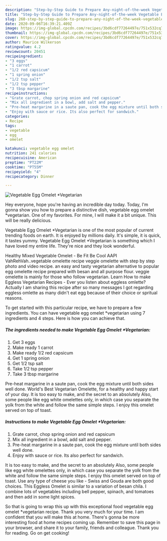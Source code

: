 ```yaml
---
description: "Step-by-Step Guide to Prepare Any-night-of-the-week Vegetable Egg Omelet *Vegetarian"
title: "Step-by-Step Guide to Prepare Any-night-of-the-week Vegetable Egg Omelet *Vegetarian"
slug: 260-step-by-step-guide-to-prepare-any-night-of-the-week-vegetable-egg-omelet-vegetarian
date: 2020-09-06T16:39:21.409Z
image: https://img-global.cpcdn.com/recipes/3bd6cdf77264497e/751x532cq70/vegetable-egg-omelet-vegetarian-recipe-main-photo.jpg
thumbnail: https://img-global.cpcdn.com/recipes/3bd6cdf77264497e/751x532cq70/vegetable-egg-omelet-vegetarian-recipe-main-photo.jpg
cover: https://img-global.cpcdn.com/recipes/3bd6cdf77264497e/751x532cq70/vegetable-egg-omelet-vegetarian-recipe-main-photo.jpg
author: Maurice Wilkerson
ratingvalue: 4.2
reviewcount: 20451
recipeingredient:
- "3 eggs"
- "1 carrot"
- "1/2 red capsicum"
- "1 spring onion"
- "1/2 tsp salt"
- "1/2 tsp pepper"
- "3 tbsp margarine"
recipeinstructions:
- "Grate carrot, chop spring onion and red capsicum"
- "Mix all ingredient in a bowl, add salt and pepper."
- "Pre-heat margarine in a saute pan, cook the egg mixture until both sides well done."
- "Enjoy with sauce or rice. Its also perfect for sandwich."
categories:
- Recipe
tags:
- vegetable
- egg
- omelet

katakunci: vegetable egg omelet 
nutrition: 241 calories
recipecuisine: American
preptime: "PT22M"
cooktime: "PT55M"
recipeyield: "4"
recipecategory: Dinner

---
```



![Vegetable Egg Omelet *Vegetarian](https://img-global.cpcdn.com/recipes/3bd6cdf77264497e/751x532cq70/vegetable-egg-omelet-vegetarian-recipe-main-photo.jpg)

Hey everyone, hope you're having an incredible day today. Today, I'm gonna show you how to prepare a distinctive dish, vegetable egg omelet *vegetarian. One of my favorites. For mine, I will make it a bit unique. This will be really delicious.

Vegetable Egg Omelet *Vegetarian is one of the most popular of current trending foods on earth. It is enjoyed by millions daily. It's simple, it is quick, it tastes yummy. Vegetable Egg Omelet *Vegetarian is something which I have loved my entire life. They're nice and they look wonderful.

Healthy Mixed Vegetable Omelet - Be Fit Be Cool AAPI VahRehVah..vegetable omelette recipe veggie omelette with step by step photo and video recipe. an easy and tasty vegetarian alternative to popular egg omelette recipe prepared with besan and all purpose flour. veggie omelette is mainly for those who follow vegetarian. Learn How to make Eggless Vegetarian Recipes - Ever you listen about eggless omlette? Actually I am sharing this recipe after so many messages I got regarding eggless omlette as many didn&#39;t eat egg because of their choice or spritual reasons.


To get started with this particular recipe, we have to prepare a few ingredients. You can have vegetable egg omelet *vegetarian using 7 ingredients and 4 steps. Here is how you can achieve that.

<!--inarticleads1-->

##### The ingredients needed to make Vegetable Egg Omelet *Vegetarian:

1. Get 3 eggs
1. Make ready 1 carrot
1. Make ready 1/2 red capsicum
1. Get 1 spring onion
1. Get 1/2 tsp salt
1. Take 1/2 tsp pepper
1. Take 3 tbsp margarine


Pre-heat margarine in a saute pan, cook the egg mixture until both sides well done. World&#39;s Best Vegetarian Omelette, for a healthy and happy start of your day. It is too easy to make, and the secret to an absolutely Also, some people like egg white omelettes only, in which case you separate the yolk from the white and follow the same simple steps. I enjoy this omelet served on top of toast. 

<!--inarticleads2-->

##### Instructions to make Vegetable Egg Omelet *Vegetarian:

1. Grate carrot, chop spring onion and red capsicum
1. Mix all ingredient in a bowl, add salt and pepper.
1. Pre-heat margarine in a saute pan, cook the egg mixture until both sides well done.
1. Enjoy with sauce or rice. Its also perfect for sandwich.


It is too easy to make, and the secret to an absolutely Also, some people like egg white omelettes only, in which case you separate the yolk from the white and follow the same simple steps. I enjoy this omelet served on top of toast. Use any type of cheese you like - Swiss and Gouda are both good choices. This Eggless Omelet is similar to a variation of besan chila. I combine lots of vegetables including bell pepper, spinach, and tomatoes and then add in some light spices. 

So that is going to wrap this up with this exceptional food vegetable egg omelet *vegetarian recipe. Thank you very much for your time. I am confident that you will make this at home. There's gonna be more interesting food at home recipes coming up. Remember to save this page in your browser, and share it to your family, friends and colleague. Thank you for reading. Go on get cooking!
